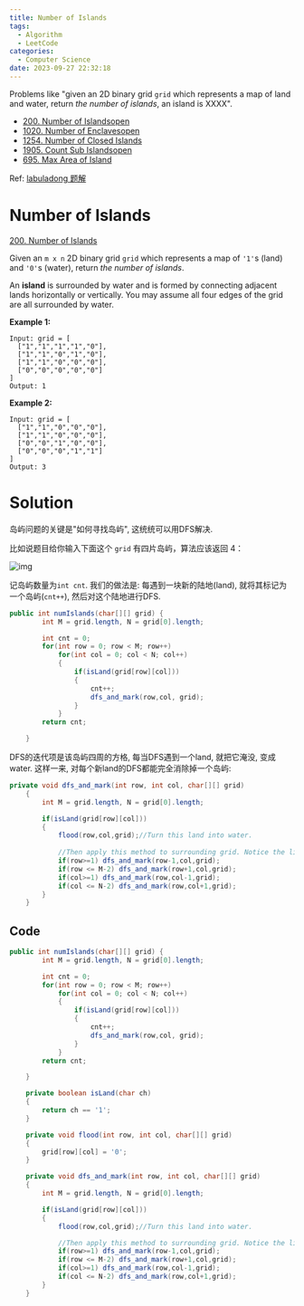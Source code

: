 ```yaml
---
title: Number of Islands
tags:
  - Algorithm
  - LeetCode
categories:
  - Computer Science
date: 2023-09-27 22:32:18
---
```


Problems like "given an 2D binary grid `grid` which represents a map of land and water, return *the number of islands*, an island is XXXX".


* [200. Number of Islandsopen](https://leetcode.com/problems/number-of-islands/)
* [1020. Number of Enclavesopen](https://leetcode.com/problems/number-of-enclaves/)
* [1254. Number of Closed Islands](https://leetcode.com/problems/number-of-closed-islands/)
* [1905. Count Sub Islandsopen](https://leetcode.com/problems/count-sub-islands/)
* [695. Max Area of Island](https://leetcode.com/problems/max-area-of-island/)

Ref: [labuladong 题解](https://labuladong.github.io/algo/di-san-zha-24031/bao-li-sou-96f79/yi-wen-mia-4f482/)

<!--more-->

# Number of Islands

[200. Number of Islands](https://leetcode.com/problems/number-of-islands/)



Given an `m x n` 2D binary grid `grid` which represents a map of `'1'`s (land) and `'0'`s (water), return *the number of islands*.

An **island** is surrounded by water and is formed by connecting adjacent lands horizontally or vertically. You may assume all four edges of the grid are all surrounded by water.

 

**Example 1:**

```
Input: grid = [
  ["1","1","1","1","0"],
  ["1","1","0","1","0"],
  ["1","1","0","0","0"],
  ["0","0","0","0","0"]
]
Output: 1
```

**Example 2:**

```
Input: grid = [
  ["1","1","0","0","0"],
  ["1","1","0","0","0"],
  ["0","0","1","0","0"],
  ["0","0","0","1","1"]
]
Output: 3
```

# Solution

岛屿问题的关键是"如何寻找岛屿", 这统统可以用DFS解决. 

比如说题目给你输入下面这个 `grid` 有四片岛屿，算法应该返回 4：

![img](https://labuladong.github.io/algo/images/%E5%B2%9B%E5%B1%BF/1.jpg)

记岛屿数量为`int cnt`. 我们的做法是: 每遇到一块新的陆地(land), 就将其标记为一个岛屿(`cnt++`), 然后对这个陆地进行DFS. 

```java
public int numIslands(char[][] grid) {
        int M = grid.length, N = grid[0].length;

        int cnt = 0;
        for(int row = 0; row < M; row++)
            for(int col = 0; col < N; col++)
            {
                if(isLand(grid[row][col]))
                {
                    cnt++;
                    dfs_and_mark(row,col, grid);
                }
            }
        return cnt;

    }
```



DFS的迭代项是该岛屿四周的方格, 每当DFS遇到一个land, 就把它淹没, 变成water. 这样一来, 对每个新land的DFS都能完全消除掉一个岛屿:

```java
private void dfs_and_mark(int row, int col, char[][] grid)
    {
        int M = grid.length, N = grid[0].length;

        if(isLand(grid[row][col]))
        {
            flood(row,col,grid);//Turn this land into water.
            
            //Then apply this method to surrounding grid. Notice the limit of grid's boundary
            if(row>=1) dfs_and_mark(row-1,col,grid);
            if(row <= M-2) dfs_and_mark(row+1,col,grid);
            if(col>=1) dfs_and_mark(row,col-1,grid);
            if(col <= N-2) dfs_and_mark(row,col+1,grid);
        }
    }
```

## Code

```java
public int numIslands(char[][] grid) {
        int M = grid.length, N = grid[0].length;

        int cnt = 0;
        for(int row = 0; row < M; row++)
            for(int col = 0; col < N; col++)
            {
                if(isLand(grid[row][col]))
                {
                    cnt++;
                    dfs_and_mark(row,col, grid);
                }
            }
        return cnt;

    }

    private boolean isLand(char ch)
    {
        return ch == '1';
    }

    private void flood(int row, int col, char[][] grid)
    {
        grid[row][col] = '0';
    }

    private void dfs_and_mark(int row, int col, char[][] grid)
    {
        int M = grid.length, N = grid[0].length;

        if(isLand(grid[row][col]))
        {
            flood(row,col,grid);//Turn this land into water.

            //Then apply this method to surrounding grid. Notice the limit of grid's boundary
            if(row>=1) dfs_and_mark(row-1,col,grid);
            if(row <= M-2) dfs_and_mark(row+1,col,grid);
            if(col>=1) dfs_and_mark(row,col-1,grid);
            if(col <= N-2) dfs_and_mark(row,col+1,grid);
        }
    }
```

